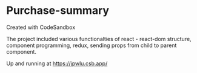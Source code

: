 # Purchase-summary
Created with CodeSandbox

The project included various functionalties of react - react-dom structure, component programming, redux, sending props from child to parent component.

Up and running at https://jpwlu.csb.app/
